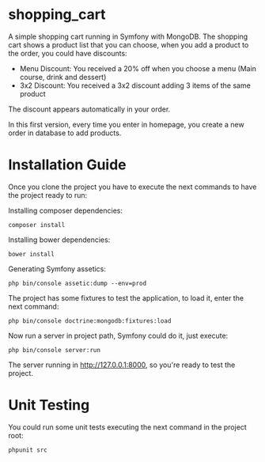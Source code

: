 shopping_cart
=============

A simple shopping cart running in Symfony with MongoDB.
The shopping cart shows a product list that you can choose, when you add a product to the order, you could have discounts:
 - Menu Discount: You received a 20% off when you choose a menu (Main course, drink and dessert)
 - 3x2 Discount: You received a 3x2 discount adding 3 items of the same product

The discount appears automatically in your order.

In this first version, every time you enter in homepage, you create a new order in database to add products.

Installation Guide
==================

Once you clone the project you have to execute the next commands to have the project ready to run:

Installing composer dependencies:
```
composer install
```

Installing bower dependencies:
```
bower install
```

Generating Symfony assetics:
```
php bin/console assetic:dump --env=prod
```

The project has some fixtures to test the application, to load it, enter the next command:
```
php bin/console doctrine:mongodb:fixtures:load
```

Now run a server in project path, Symfony could do it, just execute:

```
php bin/console server:run
```

The server running in http://127.0.0.1:8000, so you're ready to test the project.

Unit Testing
============

You could run some unit tests executing the next command in the project root:

```
phpunit src
```